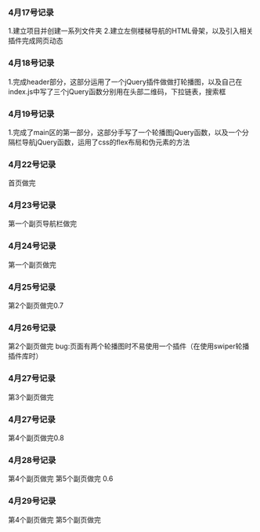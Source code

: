 ### 4月17号记录

1.建立项目并创建一系列文件夹
2.建立左侧楼梯导航的HTML骨架，以及引入相关插件完成网页动态

### 4月18号记录
1.完成header部分，这部分运用了一个jQuery插件做做打轮播图，以及自己在index.js中写了三个jQuery函数分别用在头部二维码，下拉链表，搜索框

### 4月19号记录
1.完成了main区的第一部分，这部分手写了一个轮播图jQuery函数，以及一个分隔栏导航jQuery函数，运用了css的flex布局和伪元素的方法

### 4月22号记录
首页做完

### 4月23号记录
第一个副页导航栏做完

### 4月24号记录
第一个副页做完

### 4月25号记录
第2个副页做完0.7

### 4月26号记录
第2个副页做完
bug:页面有两个轮播图时不易使用一个插件（在使用swiper轮播插件库时）

### 4月27号记录
第3个副页做完

### 4月27号记录
第4个副页做完0.8

### 4月28号记录
第4个副页做完 第5个副页做完 0.6

### 4月29号记录
第4个副页做完 第5个副页做完